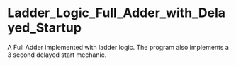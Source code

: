# Ladder_Logic_Full_Adder_with_Delayed_Startup
A Full Adder implemented with ladder logic. The program also implements a 3 second delayed start mechanic.
